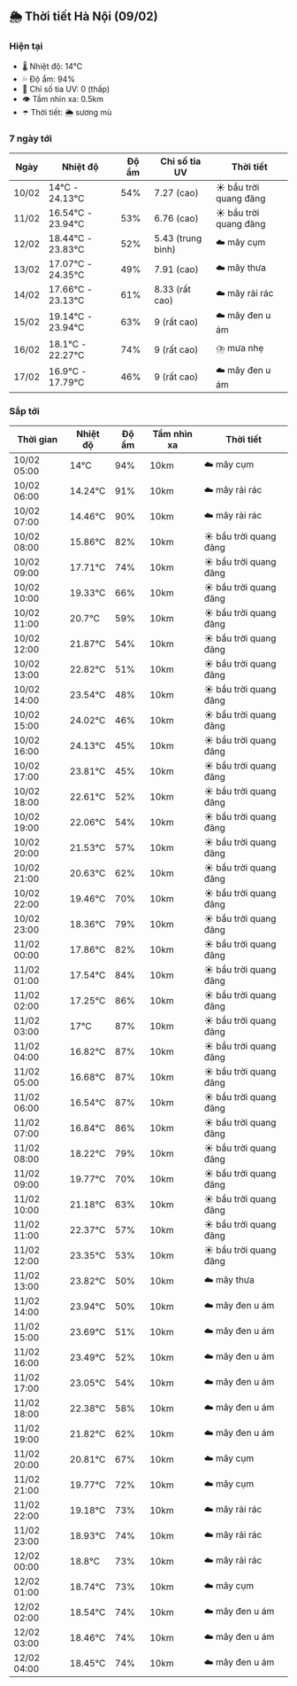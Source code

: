 ## 🌦️ Thời tiết Hà Nội (09/02)

### Hiện tại

- 🌡️ Nhiệt độ: 14℃
- 💦 Độ ẩm: 94%
- 🌟 Chỉ số tia UV: 0 (thấp)
- 👁️ Tầm nhìn xa: 0.5km
- ☂️ Thời tiết: 🌦️ sương mù

### 7 ngày tới

| Ngày | Nhiệt độ | Độ ẩm | Chỉ số tia UV | Thời tiết |
| --- | --- | --- | --- | --- |
| 10/02 | 14℃ - 24.13℃ | 54% | 7.27 (cao) | ☀️ bầu trời quang đãng |
| 11/02 | 16.54℃ - 23.94℃ | 53% | 6.76 (cao) | ☀️ bầu trời quang đãng |
| 12/02 | 18.44℃ - 23.83℃ | 52% | 5.43 (trung bình) | ☁️ mây cụm |
| 13/02 | 17.07℃ - 24.35℃ | 49% | 7.91 (cao) | ☁️ mây thưa |
| 14/02 | 17.66℃ - 23.13℃ | 61% | 8.33 (rất cao) | ☁️ mây rải rác |
| 15/02 | 19.14℃ - 23.94℃ | 63% | 9 (rất cao) | ☁️ mây đen u ám |
| 16/02 | 18.1℃ - 22.27℃ | 74% | 9 (rất cao) | ⛈️ mưa nhẹ |
| 17/02 | 16.9℃ - 17.79℃ | 46% | 9 (rất cao) | ☁️ mây đen u ám |

### Sắp tới

| Thời gian | Nhiệt độ | Độ ẩm | Tầm nhìn xa | Thời tiết |
| --- | --- | --- | --- | --- |
| 10/02 05:00 | 14℃ | 94% | 10km | ☁️ mây cụm |
| 10/02 06:00 | 14.24℃ | 91% | 10km | ☁️ mây rải rác |
| 10/02 07:00 | 14.46℃ | 90% | 10km | ☁️ mây rải rác |
| 10/02 08:00 | 15.86℃ | 82% | 10km | ☀️ bầu trời quang đãng |
| 10/02 09:00 | 17.71℃ | 74% | 10km | ☀️ bầu trời quang đãng |
| 10/02 10:00 | 19.33℃ | 66% | 10km | ☀️ bầu trời quang đãng |
| 10/02 11:00 | 20.7℃ | 59% | 10km | ☀️ bầu trời quang đãng |
| 10/02 12:00 | 21.87℃ | 54% | 10km | ☀️ bầu trời quang đãng |
| 10/02 13:00 | 22.82℃ | 51% | 10km | ☀️ bầu trời quang đãng |
| 10/02 14:00 | 23.54℃ | 48% | 10km | ☀️ bầu trời quang đãng |
| 10/02 15:00 | 24.02℃ | 46% | 10km | ☀️ bầu trời quang đãng |
| 10/02 16:00 | 24.13℃ | 45% | 10km | ☀️ bầu trời quang đãng |
| 10/02 17:00 | 23.81℃ | 45% | 10km | ☀️ bầu trời quang đãng |
| 10/02 18:00 | 22.61℃ | 52% | 10km | ☀️ bầu trời quang đãng |
| 10/02 19:00 | 22.06℃ | 54% | 10km | ☀️ bầu trời quang đãng |
| 10/02 20:00 | 21.53℃ | 57% | 10km | ☀️ bầu trời quang đãng |
| 10/02 21:00 | 20.63℃ | 62% | 10km | ☀️ bầu trời quang đãng |
| 10/02 22:00 | 19.46℃ | 70% | 10km | ☀️ bầu trời quang đãng |
| 10/02 23:00 | 18.36℃ | 79% | 10km | ☀️ bầu trời quang đãng |
| 11/02 00:00 | 17.86℃ | 82% | 10km | ☀️ bầu trời quang đãng |
| 11/02 01:00 | 17.54℃ | 84% | 10km | ☀️ bầu trời quang đãng |
| 11/02 02:00 | 17.25℃ | 86% | 10km | ☀️ bầu trời quang đãng |
| 11/02 03:00 | 17℃ | 87% | 10km | ☀️ bầu trời quang đãng |
| 11/02 04:00 | 16.82℃ | 87% | 10km | ☀️ bầu trời quang đãng |
| 11/02 05:00 | 16.68℃ | 87% | 10km | ☀️ bầu trời quang đãng |
| 11/02 06:00 | 16.54℃ | 87% | 10km | ☀️ bầu trời quang đãng |
| 11/02 07:00 | 16.84℃ | 86% | 10km | ☀️ bầu trời quang đãng |
| 11/02 08:00 | 18.22℃ | 79% | 10km | ☀️ bầu trời quang đãng |
| 11/02 09:00 | 19.77℃ | 70% | 10km | ☀️ bầu trời quang đãng |
| 11/02 10:00 | 21.18℃ | 63% | 10km | ☀️ bầu trời quang đãng |
| 11/02 11:00 | 22.37℃ | 57% | 10km | ☀️ bầu trời quang đãng |
| 11/02 12:00 | 23.35℃ | 53% | 10km | ☀️ bầu trời quang đãng |
| 11/02 13:00 | 23.82℃ | 50% | 10km | ☁️ mây thưa |
| 11/02 14:00 | 23.94℃ | 50% | 10km | ☁️ mây đen u ám |
| 11/02 15:00 | 23.69℃ | 51% | 10km | ☁️ mây đen u ám |
| 11/02 16:00 | 23.49℃ | 52% | 10km | ☁️ mây đen u ám |
| 11/02 17:00 | 23.05℃ | 54% | 10km | ☁️ mây đen u ám |
| 11/02 18:00 | 22.38℃ | 58% | 10km | ☁️ mây đen u ám |
| 11/02 19:00 | 21.82℃ | 62% | 10km | ☁️ mây đen u ám |
| 11/02 20:00 | 20.81℃ | 67% | 10km | ☁️ mây cụm |
| 11/02 21:00 | 19.77℃ | 72% | 10km | ☁️ mây cụm |
| 11/02 22:00 | 19.18℃ | 73% | 10km | ☁️ mây rải rác |
| 11/02 23:00 | 18.93℃ | 74% | 10km | ☁️ mây rải rác |
| 12/02 00:00 | 18.8℃ | 73% | 10km | ☁️ mây rải rác |
| 12/02 01:00 | 18.74℃ | 73% | 10km | ☁️ mây cụm |
| 12/02 02:00 | 18.54℃ | 74% | 10km | ☁️ mây đen u ám |
| 12/02 03:00 | 18.46℃ | 74% | 10km | ☁️ mây đen u ám |
| 12/02 04:00 | 18.45℃ | 74% | 10km | ☁️ mây đen u ám |
